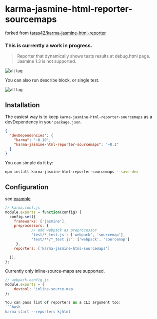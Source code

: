 # karma-jasmine-html-reporter-sourcemaps
forked from [taras42/karma-jasmine-html-reporter](https://github.com/taras42/karma-jasmine-html-reporter)

### This is currently a work in progress.

> Reporter that dynamically shows tests results at debug.html page.
> Jasmine 1.3 is not supported.

![alt tag](https://raw.github.com/taras42/karma-jasmine-html-reporter/master/screenshots/reporter_1.png)

You can also run describe block, or single test.

![alt tag](https://raw.github.com/taras42/karma-jasmine-html-reporter/master/screenshots/reporter_2.png)

## Installation

The easiest way is to keep `karma-jasmine-html-reporter-sourcemaps` as a devDependency in your `package.json`.
```json
{
  "devDependencies": {
    "karma": "~0.10",
    "karma-jasmine-html-reporter-sourcemaps": "~0.1"
  }
}
```

You can simple do it by:
```bash
npm install karma-jasmine-html-reporter-sourcemaps --save-dev
```

## Configuration
see [example](https://github.com/kshanafelt/karma-jasmine-html-reporter-sourcemaps-example/tree/release/inline-sourcemap)

```js
// karma.conf.js
module.exports = function(config) {
  config.set({
    frameworks: ['jasmine'],
    preprocessors: {
            // add webpack as preprocessor
            'test/*_test.js': ['webpack', 'sourcemap'],
            'test/**/*_test.js': ['webpack', 'sourcemap']
     },
    reporters: ['karma-jasmine-html-sourcemaps']

  });
};
```
Currently only inline-source-maps are supported.

```js
// webpack.config.js
module.exports = { 
    devtool: 'inline-source-map' 
};

You can pass list of reporters as a CLI argument too:
```bash
karma start --reporters kjhtml
```
